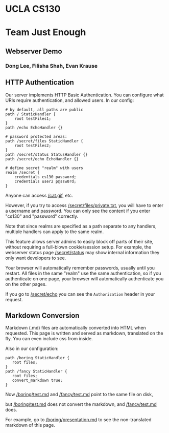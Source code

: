 # UCLA CS130
# Team Just Enough
## Webserver Demo
### Dong Lee, Filisha Shah, Evan Krause

<style> @import url(mdstyle.css); </style>

## HTTP Authentication
 Our server implements HTTP Basic Authentication.
 You can configure what URIs require authentication, and allowed users.
 In our config:

    # by default, all paths are public
    path / StaticHandler {
        root testFiles1;
    }
    path /echo EchoHandler {}
    
    # password protected areas:
    path /secret/files StaticHandler {
        root testFiles2;
    }
    path /secret/status StatusHandler {}
    path /secret/echo EchoHandler {}
    
    # define secret "realm" with users
    realm /secret {
        credentials cs130 password;
        credentials user2 p@ssw0rd;
    }

Anyone can access [/cat.gif](/cat.gif), etc.

However, if you try to access [/secret/files/private.txt](/secret/files/private.txt),
you will have to enter a username and password.
You can only see the content if you enter "cs130" and "password" correctly.

Note that since realms are specified as a path separate to any handlers,
multiple handlers can apply to the same realm.

This feature allows server admins to easily block off parts of their site,
without requiring a full-blown cookie/session setup.
For example, the webserver status page [/secret/status](/secret/status) may show internal information they only want
developers to see.

Your browser will automatically remember passwords, usually until you restart.
All files in the same "realm" use the same authentication, so
if you authenticate on one page, your browser will automatically authenticate you
on the other pages.

If you go to [/secret/echo](/secret/echo) you can see the `Authorization` header in your request.

## Markdown Conversion

Markdown (.md) files are automatically converted into HTML when requested.
This page is written and served as markdown, translated on the fly.
You can even include css from inside.

Also in our configuration:

    path /boring StaticHandler {
       root files;
    }
    path /fancy StaticHandler {
       root files;
       convert_markdown true;
    }

Now [/boring/test.md](/boring/test.md) and [/fancy/test.md](/fancy/test.md)
point to the same file on disk,

but [/boring/test.md](/boring/test.md) does not convert the markdown,
and [/fancy/test.md](/fancy/test.md) does.

For example, go to [/boring/presentation.md](/boring/presentation.md) to see the non-translated markdown
of this page.

